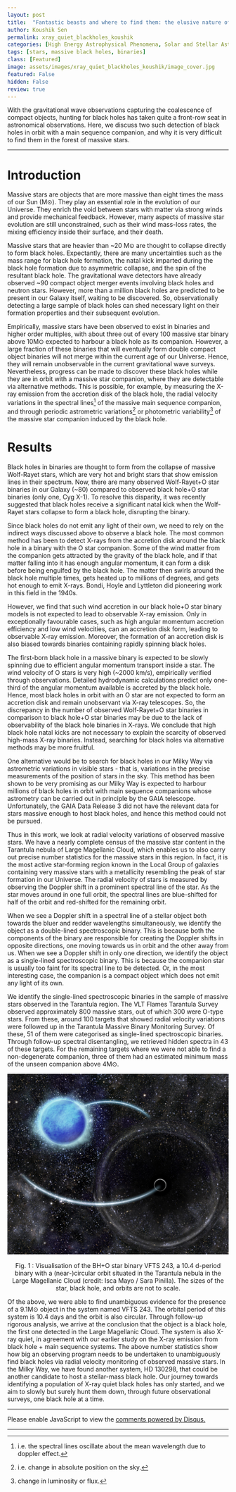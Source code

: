 ```yaml
---
layout: post
title:  "Fantastic beasts and where to find them: the elusive nature of X-ray quiet black holes"
author: Koushik Sen
permalink: xray_quiet_blackholes_koushik
categories: [High Energy Astrophysical Phenomena, Solar and Stellar Astrophysics]
tags: [stars, massive black holes, binaries]
class: [Featured]
image: assets/images/xray_quiet_blackholes_koushik/image_cover.jpg
featured: False
hidden: False
review: true
---
```

>
With the gravitational wave observations capturing the coalescence of compact objects, hunting for black holes has taken quite a front-row seat in astronomical observations. Here, we discuss two such detection of black holes in orbit with a main sequence companion, and why it is very difficult to find them in the forest of massive stars. 
>
---

# Introduction

Massive stars are objects that are more massive than eight times the mass of our Sun (M⊙). They play an essential role in the evolution of our Universe. They enrich the void between stars with matter via strong winds and provide mechanical feedback. However, many aspects of massive star evolution are still unconstrained, such as their wind mass-loss rates, the mixing efficiency inside their surface, and their death.

Massive stars that are heavier than ~20 M⊙ are thought to collapse directly to form black holes. Expectantly, there are many uncertainties such as the mass range for black hole formation, the natal kick imparted during the black hole formation due to asymmetric collapse,
and the spin of the resultant black hole. The gravitational wave detectors have already observed ~90 compact object merger events involving black holes and neutron stars. However, more than a million black holes are predicted to be present in our Galaxy itself, waiting to be discovered. So, observationally detecting a large sample of black holes can shed necessary light on their formation properties and their subsequent evolution.

Empirically, massive stars have been observed to exist in binaries and higher order multiples, with about three out of every 100 massive star binary above 10M⊙ expected to harbour a black hole as its companion. However, a large fraction of these binaries that will eventually form double compact object binaries will not merge within the current age of our Universe. Hence, they will remain unobservable in the current gravitational wave surveys. Nevertheless, progress can be made to discover these black holes while they are in orbit with a massive star companion, where they are detectable via alternative methods. This is possible, for example, by measuring the X-ray emission from the accretion disk of the black hole, the radial velocity variations in the spectral lines[^1] of the massive main sequence companion, and through periodic astrometric variations[^2] or photometric variability[^3] of the massive star companion induced by the black hole.

[^1]: i.e. the spectral lines oscillate about the mean wavelength due to doppler effect.

[^2]: i.e. change in absolute position on the sky.

[^3]: change in luminosity or flux.

# Results

Black holes in binaries are thought to form from the collapse of massive Wolf-Rayet stars, which are very hot and bright stars that show emission lines in their spectrum. Now, there are many observed Wolf-Rayet+O star binaries in our Galaxy (~80) compared to observed black hole+O star binaries (only one, Cyg X-1). To resolve this disparity, it was recently suggested that black holes receive a significant natal kick when the Wolf-Rayet stars collapse to form a black hole, disrupting the binary. 

Since black holes do not emit any light of their own, we need to rely on the indirect ways discussed above to observe a black hole. The most common method has been to detect X-rays from the accretion disk around the black hole in a binary with the O star companion. Some of the wind matter from the companion gets attracted by the gravity of the black hole, and if that matter falling into it has enough angular momentum, it can form a disk before being engulfed by the black hole. The matter then swirls around the black hole multiple times, gets heated up to millions of degrees, and gets hot enough to emit X-rays. Bondi, Hoyle and Lyttleton did pioneering work in this field in the 1940s.

However, we find that such wind accretion in our black hole+O star binary models is not expected to lead to observable X-ray emission. Only in exceptionally favourable cases, such as high angular momentum accretion efficiency and low wind velocities, can an accretion disk form, leading to observable X-ray emission. Moreover, the formation of an accretion disk is also biased towards binaries containing rapidly spinning black holes. 

The first-born black hole in a massive binary is expected to be slowly spinning due to efficient angular momentum transport inside a star. The wind velocity of O stars is very high (~2000 km/s), empirically verified through observations. Detailed hydrodynamic calculations predict only one-third of the angular momentum available is accreted by the black hole. Hence, most black holes in orbit with an O star are not expected to form an accretion disk and remain unobservant via X-ray telescopes. So, the discrepancy in the number of observed Wolf-Rayet+O star binaries in comparison to black hole+O star binaries may be due to the lack of observability of the black hole binaries in X-rays. We conclude that high black hole natal kicks are not necessary to explain the scarcity of observed high-mass X-ray binaries. Instead, searching for black holes via alternative methods may be more fruitful. 

One alternative would be to search for black holes in our Milky Way via astrometric variations in visible stars - that is, variations in the precise measurements of the position of stars in the sky. This method has been shown to be very promising as our Milky Way is expected to harbour millions of black holes in orbit with main sequence companions whose astrometry can be carried out in principle by the GAIA telescope. Unfortunately, the GAIA Data Release 3 did not have the relevant data for stars massive enough to host black holes, and hence this method could not be pursued. 

Thus in this work, we look at radial velocity variations of observed massive stars. We have a nearly complete census of the massive star content in the Tarantula nebula of Large Magellanic Cloud, which enables us to also carry out precise number statistics for the massive stars in this region. In fact, it is the most active star-forming region known in the Local Group of galaxies containing very massive stars with a metallicity resembling the peak of star formation in our Universe. The radial velocity of stars is measured by observing the Doppler shift in a prominent spectral line of the star. As the star moves around in one full orbit, the spectral lines are blue-shifted for half of the orbit and red-shifted for the remaining orbit. 

When we see a Doppler shift in a spectral line of a stellar object both towards the bluer and redder wavelengths simultaneously, we identify the object as a double-lined spectroscopic binary. This is because both the components of the binary are responsible for creating the Doppler shifts in opposite directions, one moving towards us in orbit and the other away from us. When we see a Doppler shift in only one direction, we identify the object as a single-lined spectroscopic binary. This is because the companion star is usually too faint for its spectral line to be detected. Or, in the most interesting case, the companion is a compact object which does not emit any light of its own. 

We identify the single-lined spectroscopic binaries in the sample of massive stars observed in the Tarantula region. The VLT Flames Tarantula Survey observed approximately 800 massive stars, out of which 300 were O-type stars. From these, around 100 targets that showed radial velocity variations were followed up in the Tarantula Massive Binary Monitoring Survey. Of these, 51 of them were categorised as single-lined spectroscopic binaries. Through follow-up spectral disentangling, we retrieved hidden spectra in 43 of these targets. For the remaining targets where we were not able to find a non-degenerate companion, three of them had an estimated minimum mass of the unseen companion above 4M⊙. 

<p align="center">
  <img src="../assets/images/xray_quiet_blackholes_koushik/image1.jpg">
</p>

<p align = "center">
Fig. 1 : Visualisation of the BH+O star binary VFTS 243, a 10.4 d-period binary with a (near-)circular orbit situated in the Tarantula nebula in the Large Magellanic Cloud (credit: Isca Mayo / Sara Pinilla). The sizes of the star, black hole, and orbits are not to scale.
</p>

Of the above, we were able to find unambiguous evidence for the presence of a 9.1M⊙ object in the system named VFTS 243. The orbital period of this system is 10.4  days and the orbit is also circular. Through follow-up rigorous analysis, we arrive at the conclusion that the object is a black hole, the first one detected in the Large Magellanic Cloud. The system is also X-ray quiet, in agreement with our earlier study on the X-ray emission from black hole + main sequence systems. The above number statistics show how big an observing program needs to be undertaken to unambiguously find black holes via radial velocity monitoring of observed massive stars. In the Milky Way, we have found another system, HD 130298, that could be another candidate to host a stellar-mass black hole. Our journey towards identifying a population of X-ray quiet black holes has only started, and we aim to slowly but surely hunt them down, through future observational surveys, one black hole at a time.

---

<div id="disqus_thread"></div>
<script>
    /**
    *  RECOMMENDED CONFIGURATION VARIABLES: EDIT AND UNCOMMENT THE SECTION BELOW TO INSERT DYNAMIC VALUES FROM YOUR PLATFORM OR CMS.
    *  LEARN WHY DEFINING THESE VARIABLES IS IMPORTANT: https://disqus.com/admin/universalcode/#configuration-variables    */
    /*
    var disqus_config = function () {
    this.page.url = PAGE_URL;  // Replace PAGE_URL with your page's canonical URL variable
    this.page.identifier = PAGE_IDENTIFIER; // Replace PAGE_IDENTIFIER with your page's unique identifier variable
    };
    */
    (function() { // DON'T EDIT BELOW THIS LINE
    var d = document, s = d.createElement('script');
    s.src = 'https://cosmicvarta-in.disqus.com/embed.js';
    s.setAttribute('data-timestamp', +new Date());
    (d.head || d.body).appendChild(s);
    })();
</script>
<noscript>Please enable JavaScript to view the <a href="https://disqus.com/?ref_noscript">comments powered by Disqus.</a></noscript>

---

